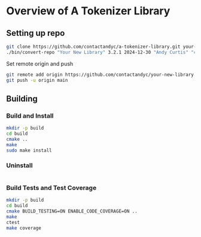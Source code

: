 # Overview of A Tokenizer Library

## Setting up repo

```bash
git clone https://github.com/contactandyc/a-tokenizer-library.git your-new-library
./bin/convert-repo "Your New Library" 3.2.1 2024-12-30 "Andy Curtis" "contactandyc@gmail.com" "linkedin.com/in/andycurtis"
```

Set remote origin and push
```bash
git remote add origin https://github.com/contactandyc/your-new-library.git
git push -u origin main
```

## Building

### Build and Install
```bash
mkdir -p build
cd build
cmake ..
make
sudo make install
```

### Uninstall
```bash

```

### Build Tests and Test Coverage
```bash
mkdir -p build
cd build
cmake BUILD_TESTING=ON ENABLE_CODE_COVERAGE=ON ..
make
ctest
make coverage
```

